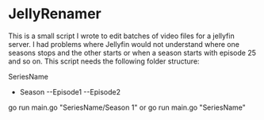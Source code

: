 # JellyRenamer

This is a small script I wrote to edit batches of video files for a jellyfin server. 
I had problems where Jellyfin would not understand where one seasons stops and the other starts or when a season starts with episode 25 and so on.
This script needs the following folder structure:

SeriesName
- Season
--Episode1
--Episode2


go run main.go "SeriesName/Season 1" or go run main.go "SeriesName"
